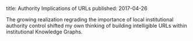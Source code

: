 title: Authority Implications of URLs
published: 2017-04-26

The growing realization regrading the importance of local
institutional authority control shifted my own thinking of
building intelligible URLs within institutional 
Knowledge Graphs. 

